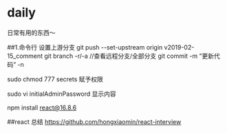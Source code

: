 # daily
日常有用的东西～

##1.命令行
设置上游分支
git push --set-upstream origin  v2019-02-15_comment
git branch -r/-a //查看远程分支/全部分支
git commit -m “更新代码” -n

sudo chmod 777 secrets  赋予权限

sudo vi initialAdminPassword  显示内容

npm install react@16.8.6

##react 总结
https://github.com/hongxiaomin/react-interview